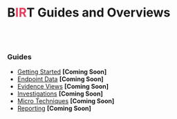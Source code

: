 # <span class="center-text">B<span style="color: #EA3E5D;">IR</span>T Guides and Overviews</span>
<br><br>
### Guides
- [Getting Started]() **[Coming Soon]**
- [Endpoint Data]() **[Coming Soon]**
- [Evidence Views]() **[Coming Soon]**
- [Investigations]() **[Coming Soon]**
- [Micro Techniques]() **[Coming Soon]**
- [Reporting]() **[Coming Soon]**